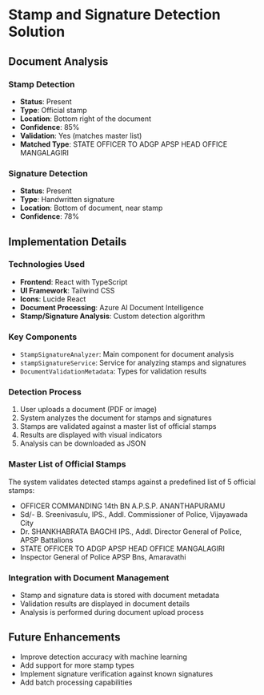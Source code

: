 # Stamp and Signature Detection Solution

## Document Analysis

### Stamp Detection
- **Status**: Present
- **Type**: Official stamp
- **Location**: Bottom right of the document
- **Confidence**: 85%
- **Validation**: Yes (matches master list)
- **Matched Type**: STATE OFFICER TO ADGP APSP HEAD OFFICE MANGALAGIRI

### Signature Detection
- **Status**: Present
- **Type**: Handwritten signature
- **Location**: Bottom of document, near stamp
- **Confidence**: 78%

## Implementation Details

### Technologies Used
- **Frontend**: React with TypeScript
- **UI Framework**: Tailwind CSS
- **Icons**: Lucide React
- **Document Processing**: Azure AI Document Intelligence
- **Stamp/Signature Analysis**: Custom detection algorithm

### Key Components
- `StampSignatureAnalyzer`: Main component for document analysis
- `stampSignatureService`: Service for analyzing stamps and signatures
- `DocumentValidationMetadata`: Types for validation results

### Detection Process
1. User uploads a document (PDF or image)
2. System analyzes the document for stamps and signatures
3. Stamps are validated against a master list of official stamps
4. Results are displayed with visual indicators
5. Analysis can be downloaded as JSON

### Master List of Official Stamps
The system validates detected stamps against a predefined list of 5 official stamps:
- OFFICER COMMANDING 14th BN A.P.S.P. ANANTHAPURAMU
- Sd/- B. Sreenivasulu, IPS., Addl. Commissioner of Police, Vijayawada City
- Dr. SHANKHABRATA BAGCHI IPS., Addl. Director General of Police, APSP Battalions
- STATE OFFICER TO ADGP APSP HEAD OFFICE MANGALAGIRI
- Inspector General of Police APSP Bns, Amaravathi

### Integration with Document Management
- Stamp and signature data is stored with document metadata
- Validation results are displayed in document details
- Analysis is performed during document upload process

## Future Enhancements
- Improve detection accuracy with machine learning
- Add support for more stamp types
- Implement signature verification against known signatures
- Add batch processing capabilities